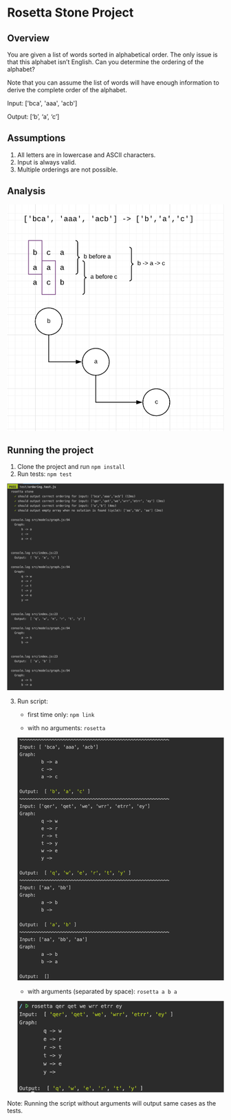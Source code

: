 # Rosetta Stone Project

## Overview

You are given a list of words sorted in alphabetical order. The only issue is that this alphabet isn’t English. Can you determine the ordering of the alphabet?

Note that you can assume the list of words will have enough information to derive the complete order of the alphabet.

Input: ['bca', 'aaa', 'acb']

Output: [‘b’, ‘a’, ‘c’]  

## Assumptions

1. All letters are in lowercase and ASCII characters.
2. Input is always valid.
3. Multiple orderings are not possible.

## Analysis

![Analysis](docs/graph.png)

## Running the project

1. Clone the project and run ```npm install```
2. Run tests: ```npm test```

![Tests](docs/test.png)

3. Run script: 
         
   * first time only: ```npm link```
   
   * with no arguments: ```rosetta```
   
   ![rosetta with no arguments](docs/cli.png)
   
   * with arguments (separated by space): ```rosetta a b a```
   
   ![rosetta with args](docs/cli-args.png)
   
Note: Running the script without arguments will output same cases as the tests. 